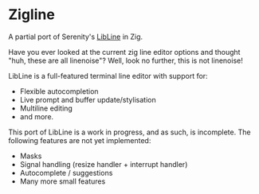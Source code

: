 # Zigline

A partial port of Serenity's [LibLine](https://github.com/SerenityOS/serenity/tree/master/Userland/Libraries/LibLine) in Zig.

Have you ever looked at the current zig line editor options and thought "huh, these are all linenoise"?
Well, look no further, this is not linenoise!

LibLine is a full-featured terminal line editor with support for:

- Flexible autocompletion
- Live prompt and buffer update/stylisation
- Multiline editing
- and more.

This port of LibLine is a work in progress, and as such, is incomplete. The following features are not yet implemented:
- Masks
- Signal handling (resize handler + interrupt handler)
- Autocomplete / suggestions
- Many more small features
